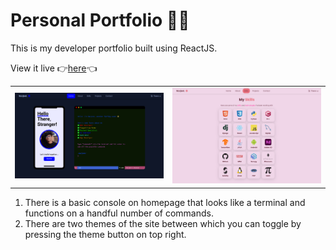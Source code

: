 # Personal Portfolio 👨‍💻
This is my developer portfolio built using ReactJS.

View it live 👉[here](https://navjeet.tech)👈

<table>
  <tr>
    <td><img src="screenshots/portfolio-dark.png" width=400 ></td>
    <td><img src="screenshots/portfolio-light.png" width=400 ></td>
  </tr>
 </table>


1. There is a basic console on homepage that looks like a terminal and functions on a handful number of commands. 
2. There are two themes of the site between which you can toggle by pressing the theme button on top right.


